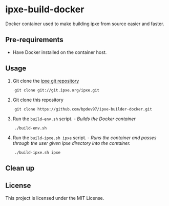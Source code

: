 # ipxe-build-docker
Docker container used to make building ipxe from source easier and faster. 

## Pre-requirements
* Have Docker installed on the container host. 

## Usage
1. Git clone the [ipxe git repository](http://git.ipxe.org/ipxe.git) 
```
    git clone git://git.ipxe.org/ipxe.git
```
2. Git clone this repository 
```
    git clone https://github.com/bpdev97/ipxe-builder-docker.git
```
3. Run the `build-env.sh` script. - _Builds the Docker container_
```
    ./build-env.sh
```
4. Run the `build-ipxe.sh ipxe` script. - _Runs the container and passes through the user given ipxe directory into the container._
```
    ./build-ipxe.sh ipxe
```

## Clean up

## License 
This project is licensed under the MIT License. 

